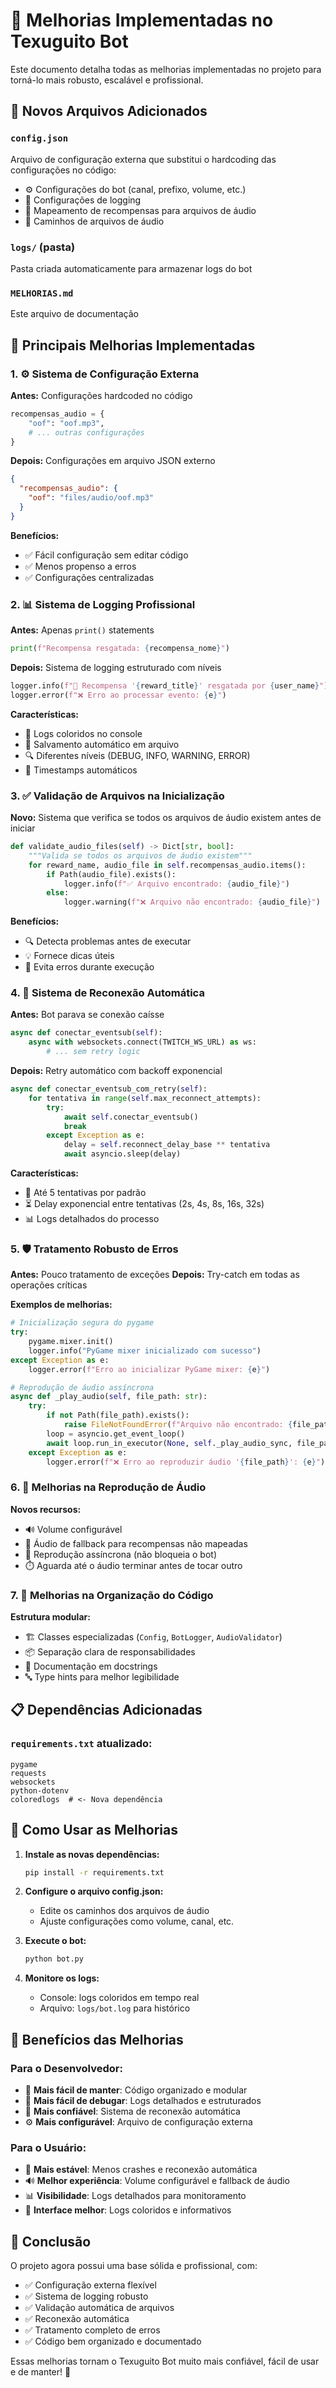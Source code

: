# 🚀 Melhorias Implementadas no Texuguito Bot

Este documento detalha todas as melhorias implementadas no projeto para torná-lo mais robusto, escalável e profissional.

## 📁 Novos Arquivos Adicionados

### `config.json`
Arquivo de configuração externa que substitui o hardcoding das configurações no código:
- ⚙️ Configurações do bot (canal, prefixo, volume, etc.)
- 📝 Configurações de logging
- 🎵 Mapeamento de recompensas para arquivos de áudio
- 📂 Caminhos de arquivos de áudio

### `logs/` (pasta)
Pasta criada automaticamente para armazenar logs do bot

### `MELHORIAS.md`
Este arquivo de documentação

## 🔧 Principais Melhorias Implementadas

### 1. ⚙️ Sistema de Configuração Externa
**Antes:** Configurações hardcoded no código
```python
recompensas_audio = {
    "oof": "oof.mp3",
    # ... outras configurações
}
```

**Depois:** Configurações em arquivo JSON externo
```json
{
  "recompensas_audio": {
    "oof": "files/audio/oof.mp3"
  }
}
```

**Benefícios:**
- ✅ Fácil configuração sem editar código
- ✅ Menos propenso a erros
- ✅ Configurações centralizadas

### 2. 📊 Sistema de Logging Profissional
**Antes:** Apenas `print()` statements
```python
print(f"Recompensa resgatada: {recompensa_nome}")
```

**Depois:** Sistema de logging estruturado com níveis
```python
logger.info(f"🎁 Recompensa '{reward_title}' resgatada por {user_name}")
logger.error(f"❌ Erro ao processar evento: {e}")
```

**Características:**
- 🎨 Logs coloridos no console
- 📁 Salvamento automático em arquivo
- 🔍 Diferentes níveis (DEBUG, INFO, WARNING, ERROR)
- 📅 Timestamps automáticos

### 3. ✅ Validação de Arquivos na Inicialização
**Novo:** Sistema que verifica se todos os arquivos de áudio existem antes de iniciar
```python
def validate_audio_files(self) -> Dict[str, bool]:
    """Valida se todos os arquivos de áudio existem"""
    for reward_name, audio_file in self.recompensas_audio.items():
        if Path(audio_file).exists():
            logger.info(f"✅ Arquivo encontrado: {audio_file}")
        else:
            logger.warning(f"❌ Arquivo não encontrado: {audio_file}")
```

**Benefícios:**
- 🔍 Detecta problemas antes de executar
- 💡 Fornece dicas úteis
- 🎯 Evita erros durante execução

### 4. 🔄 Sistema de Reconexão Automática
**Antes:** Bot parava se conexão caísse
```python
async def conectar_eventsub(self):
    async with websockets.connect(TWITCH_WS_URL) as ws:
        # ... sem retry logic
```

**Depois:** Retry automático com backoff exponencial
```python
async def conectar_eventsub_com_retry(self):
    for tentativa in range(self.max_reconnect_attempts):
        try:
            await self.conectar_eventsub()
            break
        except Exception as e:
            delay = self.reconnect_delay_base ** tentativa
            await asyncio.sleep(delay)
```

**Características:**
- 🔄 Até 5 tentativas por padrão
- ⏳ Delay exponencial entre tentativas (2s, 4s, 8s, 16s, 32s)
- 📊 Logs detalhados do processo

### 5. 🛡️ Tratamento Robusto de Erros
**Antes:** Pouco tratamento de exceções
**Depois:** Try-catch em todas as operações críticas

**Exemplos de melhorias:**
```python
# Inicialização segura do pygame
try:
    pygame.mixer.init()
    logger.info("PyGame mixer inicializado com sucesso")
except Exception as e:
    logger.error(f"Erro ao inicializar PyGame mixer: {e}")

# Reprodução de áudio assíncrona
async def _play_audio(self, file_path: str):
    try:
        if not Path(file_path).exists():
            raise FileNotFoundError(f"Arquivo não encontrado: {file_path}")
        loop = asyncio.get_event_loop()
        await loop.run_in_executor(None, self._play_audio_sync, file_path)
    except Exception as e:
        logger.error(f"❌ Erro ao reproduzir áudio '{file_path}': {e}")
```

### 6. 🎵 Melhorias na Reprodução de Áudio
**Novos recursos:**
- 🔊 Volume configurável
- 🎵 Áudio de fallback para recompensas não mapeadas
- 🔄 Reprodução assíncrona (não bloqueia o bot)
- ⏱️ Aguarda até o áudio terminar antes de tocar outro

### 7. 🎯 Melhorias na Organização do Código
**Estrutura modular:**
- 🏗️ Classes especializadas (`Config`, `BotLogger`, `AudioValidator`)
- 📦 Separação clara de responsabilidades
- 📝 Documentação em docstrings
- 🔤 Type hints para melhor legibilidade

## 📋 Dependências Adicionadas

### `requirements.txt` atualizado:
```
pygame
requests
websockets
python-dotenv
coloredlogs  # <- Nova dependência
```

## 🚀 Como Usar as Melhorias

1. **Instale as novas dependências:**
   ```bash
   pip install -r requirements.txt
   ```

2. **Configure o arquivo config.json:**
   - Edite os caminhos dos arquivos de áudio
   - Ajuste configurações como volume, canal, etc.

3. **Execute o bot:**
   ```bash
   python bot.py
   ```

4. **Monitore os logs:**
   - Console: logs coloridos em tempo real
   - Arquivo: `logs/bot.log` para histórico

## 🎯 Benefícios das Melhorias

### Para o Desenvolvedor:
- 🔧 **Mais fácil de manter**: Código organizado e modular
- 🐛 **Mais fácil de debugar**: Logs detalhados e estruturados
- 🔄 **Mais confiável**: Sistema de reconexão automática
- ⚙️ **Mais configurável**: Arquivo de configuração externa

### Para o Usuário:
- 🎯 **Mais estável**: Menos crashes e reconexão automática
- 🔊 **Melhor experiência**: Volume configurável e fallback de áudio
- 📊 **Visibilidade**: Logs detalhados para monitoramento
- 🎨 **Interface melhor**: Logs coloridos e informativos

## 🏁 Conclusão

O projeto agora possui uma base sólida e profissional, com:
- ✅ Configuração externa flexível
- ✅ Sistema de logging robusto
- ✅ Validação automática de arquivos
- ✅ Reconexão automática
- ✅ Tratamento completo de erros
- ✅ Código bem organizado e documentado

Essas melhorias tornam o Texuguito Bot muito mais confiável, fácil de usar e de manter! 🎉
